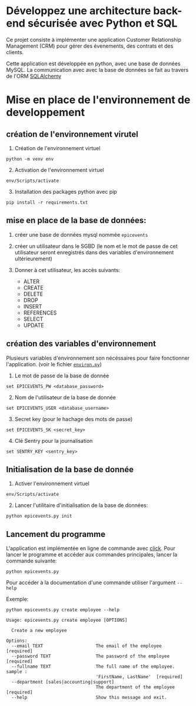 # Développez une architecture back-end sécurisée avec Python et SQL

Ce projet consiste à implémenter une application Customer Relationship Management (CRM) pour gérer des évenements, des contrats et des clients.

Cette application est développée en python, avec une base de données MySQL. La communication avec avec la base de données se fait au travers de l'ORM [SQLAlchemy](https://docs.sqlalchemy.org/en/20/)


# Mise en place de l'environnement de developpement

## création de l'environnement virutel

1. Création de l'environnement virtuel
```
python -m venv env
```

2. Activation de l'environnement virtuel
```
env/Scripts/activate
```

3. Installation des packages python avec pip
```
pip install -r requirements.txt
```

## mise en place de la base de données:

1. créer une base de données mysql nommée `epicevents`

2. créer un utilisateur dans le SGBD (le nom et le mot de passe de cet utilisateur seront enregistrés dans des variables d'environnement ultérieurement)

3. Donner à cet utilisateur, les accès suivants:
    - ALTER
    - CREATE
    - DELETE
    - DROP
    - INSERT
    - REFERENCES
    - SELECT
    - UPDATE

## création des variables d'environnement

Plusieurs variables d'environnement son nécéssaires pour faire fonctionner l'application. (voir le fichier [``environ.py``](./controller/environ.py))

1. Le mot de passe de la base de donnée
```
set EPICEVENTS_PW <database_password>
```

2. Nom de l'utilisateur de la base de donnée
```
set EPICEVENTS_USER <database_username>
```

3. Secret key (pour le hachage des mots de passe)
```
set EPICEVENTS_SK <secret_key>
```

4. Clé Sentry pour la journalisation
```
set SENTRY_KEY <sentry_key>
```

## Initialisation de la base de donnée

1. Activer l'environnement virtuel
```
env/Scripts/activate
```

2. Lancer l'utilitaire d'initialisation de la base de données:
```
python epicevents.py init
```

## Lancement du programme

L'application est implémentée en ligne de commande avec [click](https://click.palletsprojects.com/en/8.1.x/). Pour lancer le programme et accéder aux commandes principales, lancer la commande suivante:

```
python epicevents.py
```

Pour accéder à la documentation d'une commande utiliser l'argument ``--help``

Exemple:
```
python epicevents.py create employee --help
```

```
Usage: epicevents.py create employee [OPTIONS]

  Create a new employee

Options:
  --email TEXT                    The email of the employee  [required]
  --password TEXT                 The password of the employee  [required]
  --fullname TEXT                 The full name of the employee. sample :
                                  'FirstName, LastName'  [required]
  --department [sales|accounting|support]
                                  The department of the employee  [required]
  --help                          Show this message and exit.
```